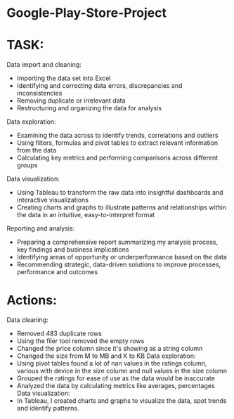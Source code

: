 # Google-Play-Store-Project
# TASK:
Data import and cleaning:
- Importing the data set into Excel
- Identifying and correcting data errors, discrepancies and inconsistencies
- Removing duplicate or irrelevant data
- Restructuring and organizing the data for analysis

Data exploration:
- Examining the data across to identify trends, correlations and outliers
- Using filters, formulas and pivot tables to extract relevant information from the data
- Calculating key metrics and performing comparisons across different groups

Data visualization:
- Using Tableau to transform the raw data into insightful dashboards and interactive visualizations
- Creating charts and graphs to illustrate patterns and relationships within the data in an intuitive, easy-to-interpret format

Reporting and analysis:
- Preparing a comprehensive report summarizing my analysis process, key findings and business implications
- Identifying areas of opportunity or underperformance based on the data
- Recommending strategic, data-driven solutions to improve processes, performance and outcomes

# Actions:
Data cleaning:
- Removed 483 duplicate rows
- Using the filer tool removed the empty rows
- Changed the price column since it's showing as a string column
- Changed the size from M to MB and K to KB
Data exploration:
- Using pivot tables found a lot of nan values in the ratings column, various with device in the size column and null values in the size column
- Grouped the ratings for ease of use as the data would be inaccurate
- Analyzed the data by calculating metrics like averages, percentages
Data visualization:
- In Tableau, I created charts and graphs to visualize the data, spot trends and identify patterns.
